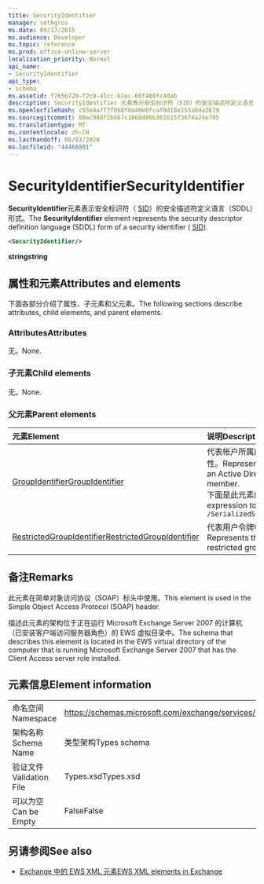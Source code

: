 ```yaml
---
title: SecurityIdentifier
manager: sethgros
ms.date: 09/17/2015
ms.audience: Developer
ms.topic: reference
ms.prod: office-online-server
localization_priority: Normal
api_name:
- SecurityIdentifier
api_type:
- schema
ms.assetid: f7656729-f2c9-41cc-b1ec-60f480fc4dab
description: SecurityIdentifier 元素表示安全标识符（SID）的安全描述符定义语言（SDDL）形式。
ms.openlocfilehash: c55e4a7f7f0b8f8a40e6fcaf8d18e253a6da2679
ms.sourcegitcommit: 88ec988f2bb67c1866d06b361615f3674a24e795
ms.translationtype: MT
ms.contentlocale: zh-CN
ms.lasthandoff: 06/03/2020
ms.locfileid: "44468801"
---
```

# <a name="securityidentifier"></a><span data-ttu-id="e63ab-103">SecurityIdentifier</span><span class="sxs-lookup"><span data-stu-id="e63ab-103">SecurityIdentifier</span></span>

<span data-ttu-id="e63ab-104">**SecurityIdentifier**元素表示安全标识符（ [SID](sid.md)）的安全描述符定义语言（SDDL）形式。</span><span class="sxs-lookup"><span data-stu-id="e63ab-104">The **SecurityIdentifier** element represents the security descriptor definition language (SDDL) form of a security identifier ( [SID](sid.md)).</span></span>
  
```xml
<SecurityIdentifier/>
```

 <span data-ttu-id="e63ab-105">**string**</span><span class="sxs-lookup"><span data-stu-id="e63ab-105">**string**</span></span>
## <a name="attributes-and-elements"></a><span data-ttu-id="e63ab-106">属性和元素</span><span class="sxs-lookup"><span data-stu-id="e63ab-106">Attributes and elements</span></span>

<span data-ttu-id="e63ab-107">下面各部分介绍了属性、子元素和父元素。</span><span class="sxs-lookup"><span data-stu-id="e63ab-107">The following sections describe attributes, child elements, and parent elements.</span></span>
  
### <a name="attributes"></a><span data-ttu-id="e63ab-108">Attributes</span><span class="sxs-lookup"><span data-stu-id="e63ab-108">Attributes</span></span>

<span data-ttu-id="e63ab-109">无。</span><span class="sxs-lookup"><span data-stu-id="e63ab-109">None.</span></span>
  
### <a name="child-elements"></a><span data-ttu-id="e63ab-110">子元素</span><span class="sxs-lookup"><span data-stu-id="e63ab-110">Child elements</span></span>

<span data-ttu-id="e63ab-111">无。</span><span class="sxs-lookup"><span data-stu-id="e63ab-111">None.</span></span>
  
### <a name="parent-elements"></a><span data-ttu-id="e63ab-112">父元素</span><span class="sxs-lookup"><span data-stu-id="e63ab-112">Parent elements</span></span>

|<span data-ttu-id="e63ab-113">**元素**</span><span class="sxs-lookup"><span data-stu-id="e63ab-113">**Element**</span></span>|<span data-ttu-id="e63ab-114">**说明**</span><span class="sxs-lookup"><span data-stu-id="e63ab-114">**Description**</span></span>|
|:-----|:-----|
|[<span data-ttu-id="e63ab-115">GroupIdentifier</span><span class="sxs-lookup"><span data-stu-id="e63ab-115">GroupIdentifier</span></span>](groupidentifier.md) <br/> |<span data-ttu-id="e63ab-116">代表帐户所属的 Active Directory 对象组的单个安全标识符和属性。</span><span class="sxs-lookup"><span data-stu-id="e63ab-116">Represents a single security identifier and attribute for an Active Directory object group of which the account is a member.</span></span>  <br/> <span data-ttu-id="e63ab-117">下面是此元素的 XPath 表达式： </span><span class="sxs-lookup"><span data-stu-id="e63ab-117">The following is the XPath expression to this element:</span></span>  <br/>  `/SerializedSecurityContext/GroupSids/GroupIdentifier[i]` <br/> |
|[<span data-ttu-id="e63ab-118">RestrictedGroupIdentifier</span><span class="sxs-lookup"><span data-stu-id="e63ab-118">RestrictedGroupIdentifier</span></span>](restrictedgroupidentifier.md) <br/> |<span data-ttu-id="e63ab-119">代表用户令牌中的受限制组的组安全标识符和属性。</span><span class="sxs-lookup"><span data-stu-id="e63ab-119">Represents the group security identifier and attributes for a restricted group within a user token.</span></span>  <br/> |
   
## <a name="remarks"></a><span data-ttu-id="e63ab-120">备注</span><span class="sxs-lookup"><span data-stu-id="e63ab-120">Remarks</span></span>

<span data-ttu-id="e63ab-121">此元素在简单对象访问协议（SOAP）标头中使用。</span><span class="sxs-lookup"><span data-stu-id="e63ab-121">This element is used in the Simple Object Access Protocol (SOAP) header.</span></span>
  
<span data-ttu-id="e63ab-122">描述此元素的架构位于正在运行 Microsoft Exchange Server 2007 的计算机（已安装客户端访问服务器角色）的 EWS 虚拟目录中。</span><span class="sxs-lookup"><span data-stu-id="e63ab-122">The schema that describes this element is located in the EWS virtual directory of the computer that is running Microsoft Exchange Server 2007 that has the Client Access server role installed.</span></span>
  
## <a name="element-information"></a><span data-ttu-id="e63ab-123">元素信息</span><span class="sxs-lookup"><span data-stu-id="e63ab-123">Element information</span></span>

|||
|:-----|:-----|
|<span data-ttu-id="e63ab-124">命名空间</span><span class="sxs-lookup"><span data-stu-id="e63ab-124">Namespace</span></span>  <br/> |https://schemas.microsoft.com/exchange/services/2006/types  <br/> |
|<span data-ttu-id="e63ab-125">架构名称</span><span class="sxs-lookup"><span data-stu-id="e63ab-125">Schema Name</span></span>  <br/> |<span data-ttu-id="e63ab-126">类型架构</span><span class="sxs-lookup"><span data-stu-id="e63ab-126">Types schema</span></span>  <br/> |
|<span data-ttu-id="e63ab-127">验证文件</span><span class="sxs-lookup"><span data-stu-id="e63ab-127">Validation File</span></span>  <br/> |<span data-ttu-id="e63ab-128">Types.xsd</span><span class="sxs-lookup"><span data-stu-id="e63ab-128">Types.xsd</span></span>  <br/> |
|<span data-ttu-id="e63ab-129">可以为空</span><span class="sxs-lookup"><span data-stu-id="e63ab-129">Can be Empty</span></span>  <br/> |<span data-ttu-id="e63ab-130">False</span><span class="sxs-lookup"><span data-stu-id="e63ab-130">False</span></span>  <br/> |
   
## <a name="see-also"></a><span data-ttu-id="e63ab-131">另请参阅</span><span class="sxs-lookup"><span data-stu-id="e63ab-131">See also</span></span>



- [<span data-ttu-id="e63ab-132">Exchange 中的 EWS XML 元素</span><span class="sxs-lookup"><span data-stu-id="e63ab-132">EWS XML elements in Exchange</span></span>](ews-xml-elements-in-exchange.md)

